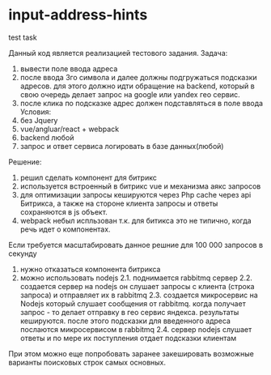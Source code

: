 # input-address-hints
test task

Данный код является реализацией тестового задания. 
Задача:
1) вывести поле ввода адреса
2) после ввода 3го символа и далее должны подгружаться подсказки адресов. для этого должно идти обращение на backend, 
который в свою очередь делает запрос на google или yandex гео сервис. 
3) после клика по подсказке адрес должен подставляться в поле ввода
Условия:
1) без Jquery
2) vue/angluar/react + webpack
3) backend любой
4) запрос и ответ сервиса логировать в базе данных(любой)

Решение:
1) решил сделать компонент для битрикс
2) используется встроенный в битрикс vue и механизма аякс запросов
3) для оптимизации запросы кешируются через Php cache через api Битрикса, а также на стороне клиента запросы и ответы сохраняются в js объект.
4) webpack небыл испльзован т.к. для битикса это не типично, когда речь идет о компонентах.

Если требуется масштабировать данное решние для 100 000 запросов в секунду
1) нужно отказаться компонента битрикса
2) можно использовать nodejs
2.1. поднимается rabbitmq сервер
2.2. создается сервер на nodejs он слушает запросы с клиента (строка запроса) и отправляет их в rabbitmq
2.3. создается микросервис на Nodejs который слушает сообщения от rabbitmq. когда получает запрос - то делает отправку в гео сервис яндекса.
результаты кешируются. после этого подсказки для введенного адреса послаются микросервисом в rabbitmq
2.4. сервер nodejs слушает ответы и по мере их поступления отдает подсказки клиентам

При этом можно еще попробовать заранее закешировать возможные варианты поисковых строк самых основных. 

